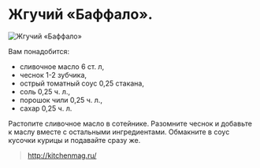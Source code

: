 # Жгучий «Баффало».
![Жгучий «Баффало»](/images/Kulinar/Sous/baffalo.jpg 'Жгучий «Баффало»')

Вам понадобится:

- сливочное масло 6 ст. л,
- чеснок 1-2 зубчика,
- острый томатный соус 0,25 стакана,
- соль 0,25 ч. л.,
- порошок чили 0,25 ч. л.,
- сахар 0,25 ч. л.

Растопите сливочное масло в сотейнике. Разомните чеснок и добавьте к маслу вместе с остальными ингредиентами. Обмакните в соус кусочки курицы и подавайте сразу же.

> http://kitchenmag.ru/
